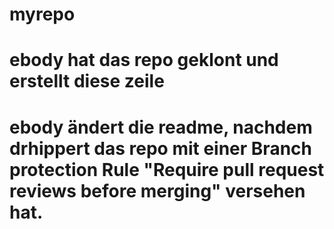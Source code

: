 # myrepo
# ebody hat das repo geklont und erstellt diese zeile
# ebody ändert die readme, nachdem drhippert das repo mit einer Branch protection Rule "Require pull request reviews before merging" versehen hat.